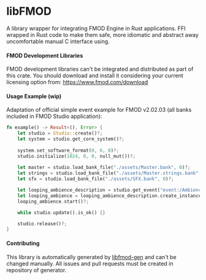 # libFMOD

A library wrapper for integrating FMOD Engine in Rust applications. 
FFI wrapped in Rust code to make them safe, more idiomatic 
and abstract away uncomfortable manual C interface using.

#### FMOD Development Libraries

FMOD development libraries can't be integrated and distributed as part of this crate. 
You should download and install it considering your current licensing option from:
https://www.fmod.com/download

#### Usage Example (wip)

Adaptation of official simple event example for FMOD v2.02.03 (all banks included in FMOD Studio application):

```rust
fn example() -> Result<(), Error> {
    let studio = Studio::create()?;
    let system = studio.get_core_system()?;
    
    system.set_software_format(0, 6, 0)?;
    studio.initialize(1024, 0, 0, null_mut())?;
    
    let master = studio.load_bank_file("./assets/Master.bank", 0)?;
    let strings = studio.load_bank_file("./assets/Master.strings.bank", 0)?;
    let sfx = studio.load_bank_file("./assets/SFX.bank", 0)?;

    let looping_ambience_description = studio.get_event("event:/Ambience/Country")?;
    let looping_ambience = looping_ambience_description.create_instance()?;
    looping_ambience.start()?;

    while studio.update().is_ok() {}

    studio.release()?;
}


```

#### Contributing

This library is automatically generated by [libfmod-gen](https://github.com/lebedev-games/libfmod-gen) 
and can't be changed manually. All issues and pull requests must be created in repository of generator. 
